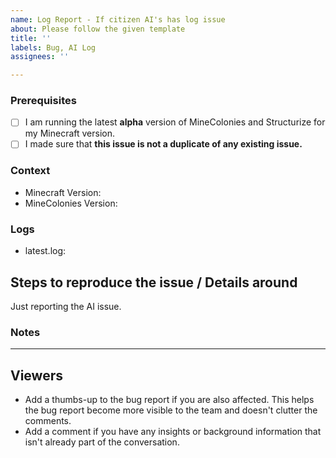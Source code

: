 ```yaml
---	
name: Log Report - If citizen AI's has log issue
about: Please follow the given template
title: ''	
labels: Bug, AI Log
assignees: ''	

---	
```


<!-- PLEASE DO NOT DELETE TOPICS AS YOUR ISSUE WILL GET CLOSED -->
### Prerequisites <!-- Replace spaces with "x" to tick boxes. [ ] => [x] -->

- [ ] I am running the latest **alpha** version of MineColonies and Structurize for my Minecraft version.
- [ ] I made sure that **this issue is not a duplicate of any existing issue.**

### Context <!-- Exact MineColonies and Structurize versions (e.g. 0.9.126-ALPHA or 0.9.2-RELEASE) *and* the Minecraft version you're playing, please.-->

- Minecraft Version:
- MineColonies Version:

### Logs

<!-- Add your latest.log and crashlog (if you have one) to https://gist.github.com/ and put the link below. These are often important in figuring out where issues are. -->

- latest.log: <!-- USE GIST DON'T DIRECT UPLOAD PLEASE -->

## Steps to reproduce the issue / Details around

<!-- What should we do to make this issue show up in our own game?
     Try to give as much detail as possible here too so it's easier for us to reproduce this issue.
     OR
     Is there anything noticeable around this issue? -->

Just reporting the AI issue. <!-- Delete this line if you want say something. -->

### Notes
<!-- Add any other context about the problem here. -->

---
## Viewers

* Add a thumbs-up to the bug report if you are also affected. This helps the bug report become more visible to the team and doesn't clutter the comments.
* Add a comment if you have any insights or background information that isn't already part of the conversation.
